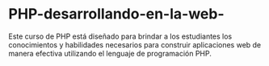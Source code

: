 # PHP-desarrollando-en-la-web-
Este curso de PHP está diseñado para brindar a los estudiantes los conocimientos y habilidades necesarios para construir aplicaciones web de manera efectiva utilizando el lenguaje de programación PHP. 
